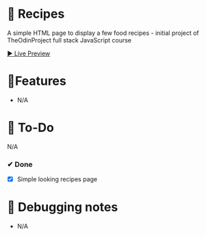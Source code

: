 # 🎨 Recipes

A simple HTML page to display a few food recipes - initial project of TheOdinProject full stack JavaScript course

[▶ Live Preview](https://petromirkolev.github.io/odin-recipes)

# 🚀Features

- N/A

# 🔨 To-Do

N/A

### ✔ Done

- [x] Simple looking recipes page

# 📖 Debugging notes

- N/A
